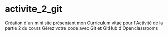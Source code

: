# activite_2_git

Création d'un mini site présentant mon Curriculum vitae pour l'Activité de la partie 2 du cours Gérez votre code avec Git et GitHub d'Openclassrooms
